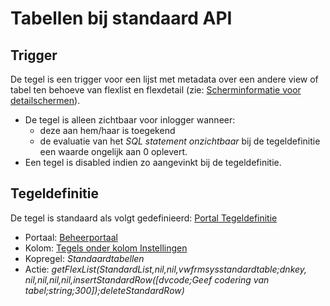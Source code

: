 # Tabellen bij standaard API

## Trigger

De tegel is een trigger voor een lijst met metadata over een andere view of tabel ten behoeve van flexlist en flexdetail  (zie: [Scherminformatie voor detailschermen](/docs/instellen_inrichten/schermdefinitie/scherminformatie_voor_detailschermen.md)).

* De tegel is alleen zichtbaar voor inlogger wanneer:
  * deze aan hem/haar is toegekend
  * de evaluatie van het *SQL statement onzichtbaar* bij de tegeldefinitie een waarde ongelijk aan 0 oplevert.
* Een tegel is disabled indien zo aangevinkt bij de tegeldefinitie.

## Tegeldefinitie

De tegel is standaard als volgt gedefinieerd: [Portal Tegeldefinitie](/docs/instellen_inrichten/portaldefinitie/portal_tegel.md)

* Portaal: [Beheerportaal](/docs/probleemoplossing/portalen_en_moduleschermen/beheerportaal.md)
* Kolom: [Tegels onder kolom Instellingen](/docs/probleemoplossing/portalen_en_moduleschermen/beheerportaal/tegels_onder_kolom_instellingen.md)
* Kopregel: *Standaardtabellen*
* Actie: *getFlexList(StandardList,nil,nil,vwfrmsysstandardtable;dnkey, nil,nil,nil,nil,insertStandardRow([dvcode;Geef codering van tabel;string;300]);deleteStandardRow)*
